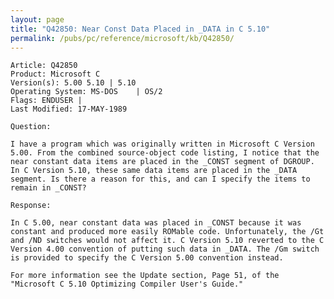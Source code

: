 ```yaml
---
layout: page
title: "Q42850: Near Const Data Placed in _DATA in C 5.10"
permalink: /pubs/pc/reference/microsoft/kb/Q42850/
---
```


	Article: Q42850
	Product: Microsoft C
	Version(s): 5.00 5.10 | 5.10
	Operating System: MS-DOS    | OS/2
	Flags: ENDUSER |
	Last Modified: 17-MAY-1989
	
	Question:
	
	I have a program which was originally written in Microsoft C Version
	5.00. From the combined source-object code listing, I notice that the
	near constant data items are placed in the _CONST segment of DGROUP.
	In C Version 5.10, these same data items are placed in the _DATA
	segment. Is there a reason for this, and can I specify the items to
	remain in _CONST?
	
	Response:
	
	In C 5.00, near constant data was placed in _CONST because it was
	constant and produced more easily ROMable code. Unfortunately, the /Gt
	and /ND switches would not affect it. C Version 5.10 reverted to the C
	Version 4.00 convention of putting such data in _DATA. The /Gm switch
	is provided to specify the C Version 5.00 convention instead.
	
	For more information see the Update section, Page 51, of the
	"Microsoft C 5.10 Optimizing Compiler User's Guide."
